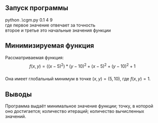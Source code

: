 ## Запуск программы
python .\cgm.py 0.1 4 9 \
где первое значение отвечает за точность \
второе и третье это начальные значения функции 




## Минимизируемая функция

Рассматриваемая функция: 
$$f(x, y) =  ((x-5)^2)*(y-10)^2 +(x-5)^2 + (y-10)^2 + 1 $$ \
Она имеет глобальный минимум в точке $(x, y) = (5, 10)$, где $f(x, y) = 1$.
## Выводы 
Программа выдаёт минимальное значение функции; точку, в которой оно достигается; количество итераций; количество вычисленных значений. 
